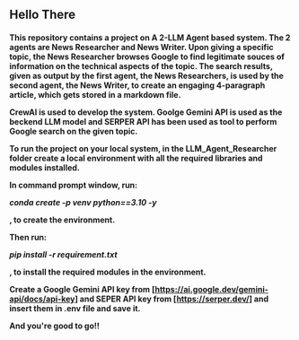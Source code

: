 <h2>Hello There</h2>

<h4>
This repository contains a project on A 2-LLM Agent based system. The 2 agents are News Researcher and News Writer. Upon giving a specific topic, the News Researcher browses Google to find legitimate souces of information on the technical aspects of the topic. The search results, given as output by the first agent, the News Researchers, is used by the second agent, the News Writer, to create an engaging 4-paragraph article, which gets stored in a markdown file. 


CrewAI is used to develop the system. Goolge Gemini API is used as the beckend LLM model and SERPER API has been used as tool to perform Google search on the given topic. 


To run the project on your local system, in the LLM_Agent_Researcher folder create a local environment with all the required libraries and modules installed.




In command prompt window, run:

*conda create -p venv python==3.10 -y*

, to create the environment. 




Then run:

*pip install -r requirement.txt*

, to install the required modules in the environment.




Create a Google Gemini API key from [https://ai.google.dev/gemini-api/docs/api-key] and SEPER API key from [https://serper.dev/] and insert them in .env file and save it. 



And you're good to go!! </h4>
